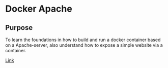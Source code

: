 # Docker Apache

## Purpose 

To learn the foundations in how to build and run a docker container based on a Apache-server, also understand how to expose a simple website via a container.

[Link](https://hub.docker.com/_/httpd)